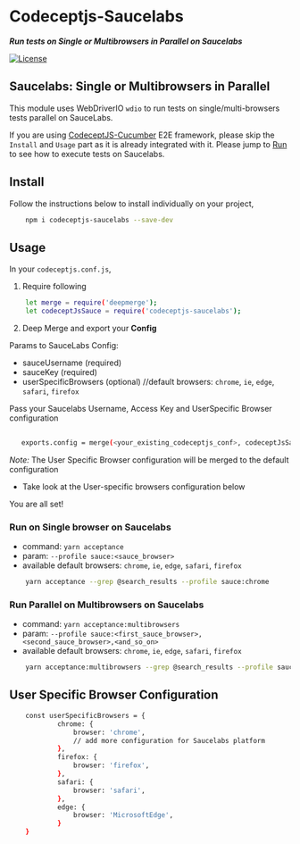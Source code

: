 # Codeceptjs-Saucelabs

***Run tests on Single or Multibrowsers in Parallel on Saucelabs***

[![License](https://img.shields.io/npm/l/codeceptjs-saucelabs.svg)](LICENSE)

## Saucelabs: Single or Multibrowsers in Parallel

This module uses WebDriverIO `wdio` to run tests on single/multi-browsers tests parallel on SauceLabs.

If you are using [CodeceptJS-Cucumber](https://github.com/gkushang/codeceptjs-e2e/tree/master/packages/codeceptjs-cucumber) E2E framework, please skip the `Install` and `Usage` part as it is already integrated with it. Please jump to [Run](https://github.com/gkushang/codeceptjs-e2e/blob/master/packages/codeceptjs-saucelabs/README.md#run) to see how to execute tests on Saucelabs.

## Install

Follow the instructions below to install individually on your project, 

```bash
    npm i codeceptjs-saucelabs --save-dev
```

## Usage

In your `codeceptjs.conf.js`,

1. Require following

```bash
    let merge = require('deepmerge');
    let codeceptJsSauce = require('codeceptjs-saucelabs');
```

2. Deep Merge and export your **Config** 

Params to SauceLabs Config:

* sauceUsername (required)
* sauceKey (required)
* userSpecificBrowsers (optional) //default browsers: `chrome`, `ie`, `edge`, `safari`, `firefox`

Pass your Saucelabs Username, Access Key and UserSpecific Browser configuration 
```bash
   
   exports.config = merge(<your_existing_codeceptjs_conf>, codeceptJsSauce.conf(<sauceUsername>, <sauceKey>, <userSpecificBrowsers>));

```
*Note:* The User Specific Browser configuration will be merged to the default configuration
 
* Take look at the User-specific browsers configuration below

You are all set!

### Run on Single browser on Saucelabs

* command: `yarn acceptance`
* param: `--profile sauce:<sauce_browser>`
* available default browsers: `chrome`, `ie`, `edge`, `safari`, `firefox`

```bash
    yarn acceptance --grep @search_results --profile sauce:chrome
```

### Run Parallel on Multibrowsers on Saucelabs

* command: `yarn acceptance:multibrowsers`
* param: `--profile sauce:<first_sauce_browser>,<second_sauce_browser>,<and_so_on>`
* available default browsers: `chrome`, `ie`, `edge`, `safari`, `firefox`

```bash
    yarn acceptance:multibrowsers --grep @search_results --profile sauce:chrome,ie
```

## User Specific Browser Configuration

```bash
	const userSpecificBrowsers = {
            chrome: {
                browser: 'chrome',
                // add more configuration for Saucelabs platform
            },
            firefox: {
                browser: 'firefox',
            },
            safari: {
                browser: 'safari',
            },
            edge: {
                browser: 'MicrosoftEdge',
            }
	}
```


